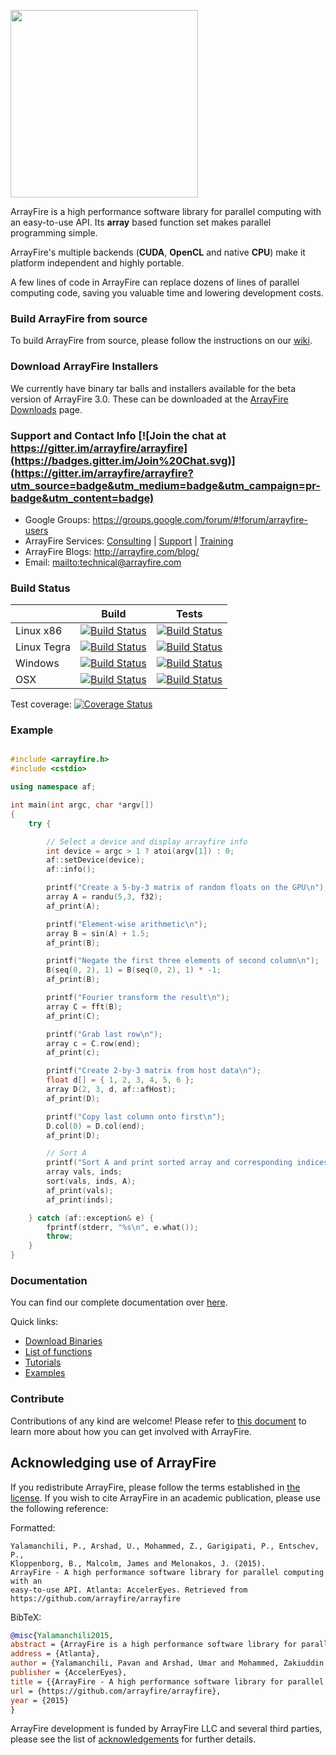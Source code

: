 <a href="http://arrayfire.com/"><img src="http://arrayfire.com/logos/arrayfire_logo_whitebkgnd.png" width="300"></a>

ArrayFire is a high performance software library for parallel computing with an easy-to-use API. Its **array** based function set makes parallel programming simple.

ArrayFire's multiple backends (**CUDA**, **OpenCL** and native **CPU**) make it platform independent and highly portable.

A few lines of code in ArrayFire can replace dozens of lines of parallel computing code, saving you valuable time and lowering development costs.

### Build ArrayFire from source
To build ArrayFire from source, please follow the instructions on our [wiki](https://github.com/arrayfire/arrayfire/wiki).

### Download ArrayFire Installers
We currently have binary tar balls and installers available for the beta version of ArrayFire 3.0. These can be downloaded at the [ArrayFire Downloads](http://go.arrayfire.com/l/37882/2015-03-31/mmhqy) page.

### Support and Contact Info [![Join the chat at https://gitter.im/arrayfire/arrayfire](https://badges.gitter.im/Join%20Chat.svg)](https://gitter.im/arrayfire/arrayfire?utm_source=badge&utm_medium=badge&utm_campaign=pr-badge&utm_content=badge)

* Google Groups: https://groups.google.com/forum/#!forum/arrayfire-users
* ArrayFire Services:  [Consulting](http://arrayfire.com/consulting/)  |  [Support](http://arrayfire.com/support/)   |  [Training](http://arrayfire.com/training/)
* ArrayFire Blogs: http://arrayfire.com/blog/
* Email: <mailto:technical@arrayfire.com>

### Build Status
|                 | Build           | Tests           |
|-----------------|-----------------|-----------------|
| Linux x86       | [![Build Status](http://ci.arrayfire.org/buildStatus/icon?job=arrayfire-linux/master)](http://ci.arrayfire.org/job/arrayfire-linux/branch/master/)      | [![Build Status](http://ci.arrayfire.org/buildStatus/icon?job=arrayfire-linux-test/master)](http://ci.arrayfire.org/job/arrayfire-linux-test/branch/master/)              |
| Linux Tegra     | [![Build Status](http://ci.arrayfire.org/buildStatus/icon?job=arrayfire-tegra/master)](http://ci.arrayfire.org/job/arrayfire-tegra/branch/master/)      | [![Build Status](http://ci.arrayfire.org/buildStatus/icon?job=arrayfire-tegra-test/master)](http://ci.arrayfire.org/job/arrayfire-tegra-test/branch/master/)              |
| Windows         | [![Build Status](http://ci.arrayfire.org/buildStatus/icon?job=arrayfire-windows/master)](http://ci.arrayfire.org/job/arrayfire-windows/branch/master/)  | [![Build Status](http://ci.arrayfire.org/buildStatus/icon?job=arrayfire-windows-test/master)](http://ci.arrayfire.org/job/arrayfire-windows-test/branch/master/)          |
| OSX             | [![Build Status](http://ci.arrayfire.org/buildStatus/icon?job=arrayfire-osx/master)](http://ci.arrayfire.org/job/arrayfire-osx/branch/master/)          | [![Build Status](http://ci.arrayfire.org/buildStatus/icon?job=arrayfire-osx-test/master)](http://ci.arrayfire.org/job/arrayfire-osx-test/branch/master/)                  |

Test coverage: [![Coverage Status](https://coveralls.io/repos/arrayfire/arrayfire/badge.svg?branch=HEAD)](https://coveralls.io/r/arrayfire/arrayfire?branch=HEAD)

### Example

``` C++

#include <arrayfire.h>
#include <cstdio>

using namespace af;

int main(int argc, char *argv[])
{
    try {

        // Select a device and display arrayfire info
        int device = argc > 1 ? atoi(argv[1]) : 0;
        af::setDevice(device);
        af::info();

        printf("Create a 5-by-3 matrix of random floats on the GPU\n");
        array A = randu(5,3, f32);
        af_print(A);

        printf("Element-wise arithmetic\n");
        array B = sin(A) + 1.5;
        af_print(B);

        printf("Negate the first three elements of second column\n");
        B(seq(0, 2), 1) = B(seq(0, 2), 1) * -1;
        af_print(B);

        printf("Fourier transform the result\n");
        array C = fft(B);
        af_print(C);

        printf("Grab last row\n");
        array c = C.row(end);
        af_print(c);

        printf("Create 2-by-3 matrix from host data\n");
        float d[] = { 1, 2, 3, 4, 5, 6 };
        array D(2, 3, d, af::afHost);
        af_print(D);

        printf("Copy last column onto first\n");
        D.col(0) = D.col(end);
        af_print(D);

        // Sort A
        printf("Sort A and print sorted array and corresponding indices\n");
        array vals, inds;
        sort(vals, inds, A);
        af_print(vals);
        af_print(inds);

    } catch (af::exception& e) {
        fprintf(stderr, "%s\n", e.what());
        throw;
    }
}

```

### Documentation

You can find our complete documentation over [here](http://www.arrayfire.com/docs/index.htm).

Quick links:

- [Download Binaries](http://www.arrayfire.com/download/)
- [List of functions](http://www.arrayfire.com/docs/group__arrayfire__func.htm)
- [Tutorials](http://www.arrayfire.com/docs/gettingstarted.htm)
- [Examples](http://www.arrayfire.com/docs/examples.htm)

### Contribute

Contributions of any kind are welcome! Please refer to
[this document](https://github.com/arrayfire/arrayfire/blob/master/CONTRIBUTING.md)
 to learn more about how you can get involved with ArrayFire.

## Acknowledging use of ArrayFire

If you redistribute ArrayFire, please follow the terms established in
[the license](LICENSE).
If you wish to cite ArrayFire in an academic publication, please use the
following reference:

Formatted:
```
Yalamanchili, P., Arshad, U., Mohammed, Z., Garigipati, P., Entschev, P.,
Kloppenborg, B., Malcolm, James and Melonakos, J. (2015).
ArrayFire - A high performance software library for parallel computing with an
easy-to-use API. Atlanta: AccelerEyes. Retrieved from https://github.com/arrayfire/arrayfire
```

BibTeX:
```bibtex
@misc{Yalamanchili2015,
abstract = {ArrayFire is a high performance software library for parallel computing with an easy-to-use API. Its array based function set makes parallel programming simple. ArrayFire's multiple backends (CUDA, OpenCL and native CPU) make it platform independent and highly portable. A few lines of code in ArrayFire can replace dozens of lines of parallel computing code, saving you valuable time and lowering development costs.},
address = {Atlanta},
author = {Yalamanchili, Pavan and Arshad, Umar and Mohammed, Zakiuddin and Garigipati, Pradeep and Entschev, Peter and Kloppenborg, Brian and Malcolm, James and Melonakos, John},
publisher = {AccelerEyes},
title = {{ArrayFire - A high performance software library for parallel computing with an easy-to-use API}},
url = {https://github.com/arrayfire/arrayfire},
year = {2015}
}
```

ArrayFire development is funded by ArrayFire LLC and several third parties,
please see the list of [acknowledgements](ACKNOWLEDGEMENTS.md) for further details.

